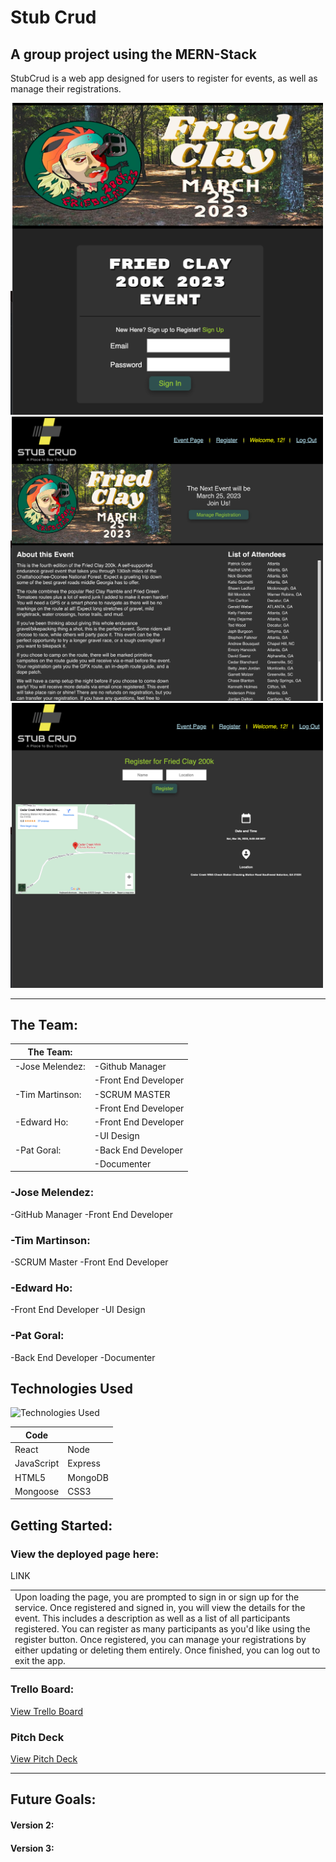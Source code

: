 # Stub Crud
## A group project using the MERN-Stack

StubCrud is a web app designed for users to register for events, as well as manage their registrations.  

<img width="500px" src='readme_img/signin.png'>
<img width="500px" src='readme_img/eventpage.png'>
<img width="500px" src='readme_img/register.png'>


---

## The Team:
| The Team:       |                      |
| --------------- | -------------------- |
| -Jose Melendez: | -Github Manager      |
|                 | -Front End Developer |
| -Tim Martinson: | -SCRUM MASTER        |
|                 | -Front End Developer |
| -Edward Ho:     | -Front End Developer |
|                 | -UI Design           |
| -Pat Goral:     | -Back End Developer  |
|                 | -Documenter          |

### -Jose Melendez:
-GitHub Manager
-Front End Developer

### -Tim Martinson:
-SCRUM Master
-Front End Developer

### -Edward Ho:
-Front End Developer
-UI Design

### -Pat Goral:
-Back End Developer
-Documenter

## Technologies Used

![Technologies Used](https://skillicons.dev/icons?i=react,nodejs,express,mongodb,js,html,css)

| Code       |          |
| ---------- | -------- |
| React      | Node     |
| JavaScript | Express  |
| HTML5      | MongoDB  |
| Mongoose   | CSS3     |



## Getting Started:

### View the deployed page here:
LINK

<table>
<tr>
<td>
  Upon loading the page, you are prompted to sign in or sign up for the service.  Once registered and signed in, you will view the details for the event.  This includes a description as well as a list of all participants registered.  You can register as many participants as you'd like using the register button.  Once registered, you can manage your registrations by either updating or deleting them entirely.  Once finished, you can log out to exit the app.
</td>
</tr>
</table>

### Trello Board:

[View Trello Board](https://trello.com/b/ZFkGbE5Q/project-3)


### Pitch Deck

[View Pitch Deck](https://docs.google.com/presentation/d/1m-4NvatLkOq-8CiPD1W6_KrEP4eqX6Ccz9J3V0H-94g/edit#slide=id.p)

---

## Future Goals:

#### Version 2:

#### Version 3:

